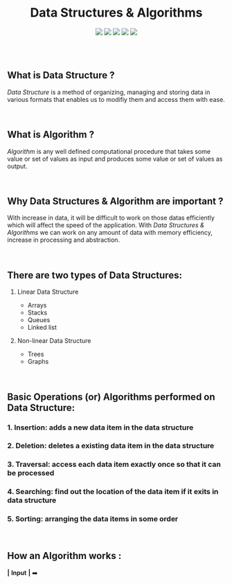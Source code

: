 <h1 align="center"><strong>Data Structures & Algorithms</strong></h1>

<p align='center'>
<img src='https://img.shields.io/github/languages/count/Somanyu/DataStructure'>

<img src='https://img.shields.io/badge/MadeBy-Somanyu-blue'>

<img src='https://img.shields.io/github/languages/code-size/Somanyu/DataStructure'>

<img src='https://img.shields.io/github/issues/Somanyu/DataStructure'>

<img src='https://img.shields.io/github/followers/Somanyu?style=social'>
</p>

<br>
<br>

## **What is Data Structure ?**
*Data Structure* is a method of organizing, managing and storing data in various formats that enables us to modifiy them and access them with ease.

<br>

## **What is Algorithm ?**
*Algorithm* is any well defined computational procedure that takes some value
or set of values as input and produces some value or set of values as output. 

<br>

## **Why Data Structures & Algorithm are important ?**
With increase in data, it will be difficult to work on those datas efficiently which will affect the speed of the application.
With *Data Structures & Algorithms* we can work on any amount of data with memory efficiency, increase in processing and abstraction.

<br>

## **There are two types of Data Structures:**
1. Linear Data Structure
    * Arrays
    * Stacks
    * Queues
    * Linked list

2. Non-linear Data Structure
    * Trees
    * Graphs

<br>

## **Basic Operations (or) Algorithms performed on Data Structure:**
### **1. Insertion:** adds a new data item in the data structure
### **2. Deletion:** deletes a existing data item in the data structure
### **3. Traversal:** access each data item exactly once so that it can be processed
### **4. Searching:** find out the location of the data item if it exits in data structure
### **5. Sorting:** arranging the data items in some order

<br>

## **How an Algorithm works :**

**|** **Input** **|**    :arrow_right: 
